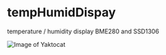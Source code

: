 # tempHumidDispay
temperature / humidity display BME280 and SSD1306

![Image of Yaktocat](https://github.com/elkhorn360/tempHumidDisplay/blob/main/IMG_5772.jpg)
